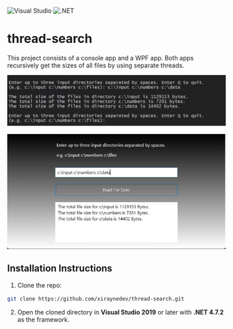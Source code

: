 ![Visual Studio](https://img.shields.io/badge/Visual%20Studio-2022-blue)
![.NET](https://img.shields.io/badge/.NET-4.7.2-blue)

# thread-search

This project consists of a console app and a WPF app. Both apps recursively get the sizes of all files by using separate threads.

![console screenshot](/assets/images/console-project-screenshot.webp)

![wpf screenshot](assets/images/wpf-project-screenshot.webp)

## Installation Instructions

1. Clone the repo:
```sh
git clone https://github.com/xiraynedev/thread-search.git
```

2. Open the cloned directory in **Visual Studio 2019** or later with **.NET 4.7.2** as the framework.